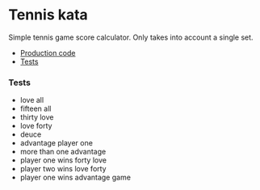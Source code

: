 # Tennis kata

Simple tennis game score calculator. Only takes into account a single set.

- [Production code](https://github.com/grant-burgess/tdd-katas/blob/master/tennis/src/main/java/com/grantburgess/tennis/Game.java)
- [Tests](https://github.com/grant-burgess/tdd-katas/blob/master/tennis/src/test/java/com/grantburgess/tennis/GameTest.java)

### Tests
- love all
- fifteen all
- thirty love
- love forty
- deuce
- advantage player one
- more than one advantage
- player one wins forty love
- player two wins love forty
- player one wins advantage game